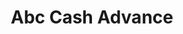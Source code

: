 ---
title: Abc Cash Advance
slug: abc-cash-advance
updated-on: '2024-05-30T13:44:31.749Z'
created-on: '2024-05-30T13:41:46.671Z'
published-on: '2024-05-30T13:54:32.469Z'
f_city-state-2:
- cms/city/joplin-mo.md
- cms/city/nixa-mo.md
- cms/city/springfield-mo.md
- cms/city/johnson-city-tn.md
f_locations:
- cms/payday-loan/abc-cash-advance-781.md
- cms/payday-loan/abc-cash-advance-782.md
- cms/payday-loan/abc-cash-advance-783.md
- cms/payday-loan/abc-cash-advance-784.md
- cms/payday-loan/abc-cash-advance-785.md
- cms/payday-loan/abc-cash-advance-786.md
f_states:
- cms/state/missouri.md
- cms/state/tennessee.md
layout: '[company].html'
tags: company
---